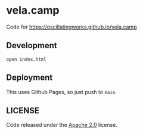 # vela.camp

Code for https://oscillatingworks.github.io/vela.camp

## Development

```
open index.html
```

## Deployment

This uses Github Pages, so just push to `main`.

## LICENSE

Code released under the [Apache 2.0](https://github.com/oscillatingworks/aquestpati/blob/master/LICENSE) license.
